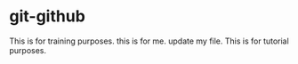 # git-github
This is for training purposes.
this is for me.
update my file.
This is for tutorial purposes.
